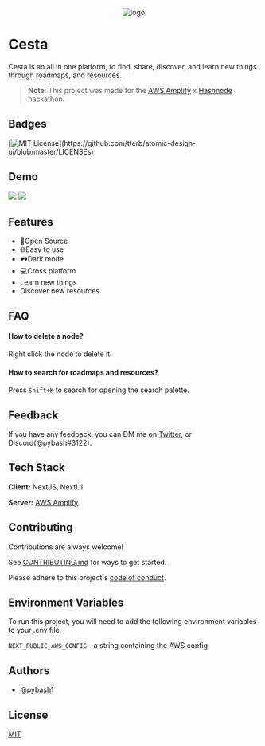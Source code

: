 <p align="center">
    <img src="https://cesta-project.vercel.app/logo.png" alt="logo" />
</p>


# Cesta

Cesta is an all in one platform, to find, share, discover, and learn new things through roadmaps, and resources.

> **Note**: This project was made for the [AWS Amplify](https://aws.amazon.com/amplify/) x [Hashnode](https://hashnode.com) hackathon.
## Badges
[![MIT License](https://img.shields.io/apm/l/atomic-design-ui.svg?)](https://github.com/tterb/atomic-design-ui/blob/master/LICENSEs)
## Demo

<img src="./assets/rec.gif" />

<img src="./assets/rec2.gif" />


## Features

- 🚀Open Source
- 🌐Easy to use
- 🕶️Dark mode
- 💻Cross platform
- Learn new things
- Discover new resources

## FAQ

#### How to delete a node?

Right click the node to delete it.

#### How to search for roadmaps and resources?

Press `Shift+K` to search for opening the search palette.
## Feedback

If you have any feedback, you can DM me on [Twitter](https://twitter.com/py_bash1), or Discord(@pybash#3122).

## Tech Stack

**Client:** NextJS, NextUI

**Server:** [AWS Amplify](https://aws.amazon.com/amplify)
## Contributing

Contributions are always welcome!

See [CONTRIBUTING.md](./CONTRIBUTING.md) for ways to get started.

Please adhere to this project's [code of conduct](./CODE_OF_CONDUCT.md).

## Environment Variables

To run this project, you will need to add the following environment variables to your .env file

`NEXT_PUBLIC_AWS_CONFIG` - a string containing the AWS config
## Authors

- [@pybash1](https://www.github.com/pybash1)


## License

[MIT](https://choosealicense.com/licenses/mit/)

